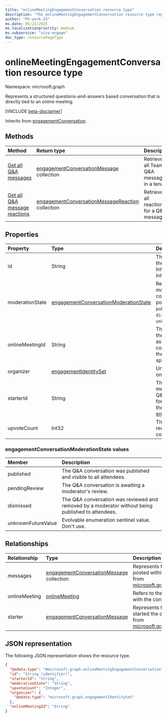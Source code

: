 ```yaml
---
title: "onlineMeetingEngagementConversation resource type"
description: "The onlineMeetingEngagementConversation resource type represents a structured Q&A thread that is directly tied to an online meeting."
author: "PV-work-25"
ms.date: 05/21/2025
ms.localizationpriority: medium
ms.subservice: "viva-engage"
doc_type: resourcePageType
---
```


# onlineMeetingEngagementConversation resource type

Namespace: microsoft.graph

Represents a structured questions-and-answers based conversation that is directly tied to an online meeting.

[!INCLUDE [beta-disclaimer](../../includes/beta-disclaimer.md)]


Inherits from [engagementConversation](../resources/engagementconversation.md).


## Methods
|Method|Return type|Description|
|:---|:---|:---|
|[Get all Q&A messages](../api/employeeexperience-getallonlinemeetingmessages.md)|[engagementConversationMessage](../resources/engagementconversationmessage.md) collection|Retrieves all Teams Q&A messages in a tenant|
|[Get all Q&A message reactions](../api/employeeexperience-getallonlinemeetingmessagereactions.md)|[engagementConversationMessageReaction](../resources/engagementconversationmessagereaction.md) collection|Retrieves all reactions for a Q&A message|


## Properties
|Property|Type|Description|
|:---|:---|:---|
| id | String | The unique identifier for the conversation object. Inherited from [entity](../resources/entity.md). Inherits from [entity](../resources/entity.md) |
|moderationState|[engagementConversationModerationState](#engagementconversationmoderationstate-values)|Represents the moderation status of the conversation. The possible values are: `published`, `pendingReview`, `dismissed`, `unknownFutureValue`.|
|onlineMeetingId|String|The unique identifier of the online meeting associated with this conversation. This links the conversation to a specific meeting instance.|
|organizer|[engagementIdentitySet](../resources/engagementidentityset.md)|Unique identifier of the online meeting organizer|
|starterId|String|The ID of the first message that initiated the Q&A conversation. Useful for tracing the origin of the thread.  Inherited from [engagementConversation](../resources/engagementconversation.md).|
|upvoteCount|Int32|The number of upvotes received by the conversation. |

### engagementConversationModerationState values
| Member | Description |
|:---------------|:----------|
| published | The Q&A conversation was published and visible to all attendees.  |
| pendingReview | The Q&A conversation is awaiting a moderator's review. |
| dismissed | The Q&A conversation was reviewed and removed by a moderator without being published to attendees. |
| unknownFutureValue | Evolvable enumeration sentinel value. Don't use.|

## Relationships
|Relationship|Type|Description|
|:---|:---|:---|
|messages|[engagementConversationMessage](../resources/engagementconversationmessage.md) collection|Represents the collection of messages posted within the conversation. Inherited from [microsoft.graph.engagementConversation](../resources/engagementconversation.md)|
|onlineMeeting|[onlineMeeting](../resources/onlinemeeting.md)|Refers to the online meeting associated with the conversation.|
|starter|[engagementConversationMessage](../resources/engagementconversationmessage.md)|Represents the initial message that started the conversation thread. Inherited from [microsoft.graph.engagementConversation](../resources/engagementconversation.md)|

## JSON representation
The following JSON representation shows the resource type.
<!-- {
  "blockType": "resource",
  "keyProperty": "id",
  "@odata.type": "microsoft.graph.onlineMeetingEngagementConversation",
  "baseType": "microsoft.graph.engagementConversation",
  "openType": false
}
-->
``` json
{
  "@odata.type": "#microsoft.graph.onlineMeetingEngagementConversation",
  "id": "String (identifier)",
  "starterId": "String",
  "moderationState": "String",
  "upvoteCount": "Integer",
  "organizer": {
    "@odata.type": "microsoft.graph.engagementIdentitySet"
  },
  "onlineMeetingId": "String"
}
```

